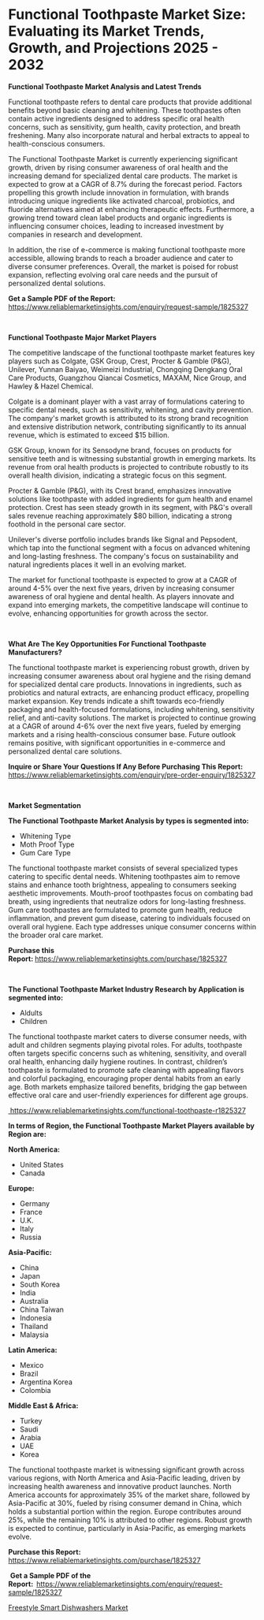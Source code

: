 <p><h1>Functional Toothpaste Market Size: Evaluating its Market Trends, Growth, and Projections 2025 - 2032</h1></p><p><strong>Functional Toothpaste Market Analysis and Latest Trends</strong></p>
<p><p>Functional toothpaste refers to dental care products that provide additional benefits beyond basic cleaning and whitening. These toothpastes often contain active ingredients designed to address specific oral health concerns, such as sensitivity, gum health, cavity protection, and breath freshening. Many also incorporate natural and herbal extracts to appeal to health-conscious consumers.</p><p>The Functional Toothpaste Market is currently experiencing significant growth, driven by rising consumer awareness of oral health and the increasing demand for specialized dental care products. The market is expected to grow at a CAGR of 8.7% during the forecast period. Factors propelling this growth include innovation in formulation, with brands introducing unique ingredients like activated charcoal, probiotics, and fluoride alternatives aimed at enhancing therapeutic effects. Furthermore, a growing trend toward clean label products and organic ingredients is influencing consumer choices, leading to increased investment by companies in research and development.</p><p>In addition, the rise of e-commerce is making functional toothpaste more accessible, allowing brands to reach a broader audience and cater to diverse consumer preferences. Overall, the market is poised for robust expansion, reflecting evolving oral care needs and the pursuit of personalized dental solutions.</p></p>
<p><strong>Get a Sample PDF of the Report:&nbsp;</strong> <a href="https://www.reliablemarketinsights.com/enquiry/request-sample/1825327?utm_campaign=3320&utm_medium=2&utm_source=Github&utm_content=ia&utm_term=05042025&utm_id=functional-toothpaste">https://www.reliablemarketinsights.com/enquiry/request-sample/1825327</a></p>
<p>&nbsp;</p>
<p><strong>Functional Toothpaste Major Market Players</strong></p>
<p><p>The competitive landscape of the functional toothpaste market features key players such as Colgate, GSK Group, Crest, Procter & Gamble (P&G), Unilever, Yunnan Baiyao, Weimeizi Industrial, Chongqing Dengkang Oral Care Products, Guangzhou Qiancai Cosmetics, MAXAM, Nice Group, and Hawley & Hazel Chemical. </p><p>Colgate is a dominant player with a vast array of formulations catering to specific dental needs, such as sensitivity, whitening, and cavity prevention. The company's market growth is attributed to its strong brand recognition and extensive distribution network, contributing significantly to its annual revenue, which is estimated to exceed $15 billion.</p><p>GSK Group, known for its Sensodyne brand, focuses on products for sensitive teeth and is witnessing substantial growth in emerging markets. Its revenue from oral health products is projected to contribute robustly to its overall health division, indicating a strategic focus on this segment.</p><p>Procter & Gamble (P&G), with its Crest brand, emphasizes innovative solutions like toothpaste with added ingredients for gum health and enamel protection. Crest has seen steady growth in its segment, with P&G's overall sales revenue reaching approximately $80 billion, indicating a strong foothold in the personal care sector.</p><p>Unilever's diverse portfolio includes brands like Signal and Pepsodent, which tap into the functional segment with a focus on advanced whitening and long-lasting freshness. The company's focus on sustainability and natural ingredients places it well in an evolving market.</p><p>The market for functional toothpaste is expected to grow at a CAGR of around 4-5% over the next five years, driven by increasing consumer awareness of oral hygiene and dental health. As players innovate and expand into emerging markets, the competitive landscape will continue to evolve, enhancing opportunities for growth across the sector.</p></p>
<p>&nbsp;</p>
<p><strong>What Are The Key Opportunities For Functional Toothpaste Manufacturers?</strong></p>
<p><p>The functional toothpaste market is experiencing robust growth, driven by increasing consumer awareness about oral hygiene and the rising demand for specialized dental care products. Innovations in ingredients, such as probiotics and natural extracts, are enhancing product efficacy, propelling market expansion. Key trends indicate a shift towards eco-friendly packaging and health-focused formulations, including whitening, sensitivity relief, and anti-cavity solutions. The market is projected to continue growing at a CAGR of around 4-6% over the next five years, fueled by emerging markets and a rising health-conscious consumer base. Future outlook remains positive, with significant opportunities in e-commerce and personalized dental care solutions.</p></p>
<p><strong>Inquire or Share Your Questions If Any Before Purchasing This Report:</strong> <a href="https://www.reliablemarketinsights.com/enquiry/pre-order-enquiry/1825327?utm_campaign=3320&utm_medium=2&utm_source=Github&utm_content=ia&utm_term=05042025&utm_id=functional-toothpaste">https://www.reliablemarketinsights.com/enquiry/pre-order-enquiry/1825327</a></p>
<p>&nbsp;</p>
<p><strong>Market Segmentation</strong></p>
<p><strong>The Functional Toothpaste Market Analysis by types is segmented into:</strong></p>
<p><ul><li>Whitening Type</li><li>Moth Proof Type</li><li>Gum Care Type</li></ul></p>
<p><p>The functional toothpaste market consists of several specialized types catering to specific dental needs. Whitening toothpastes aim to remove stains and enhance tooth brightness, appealing to consumers seeking aesthetic improvements. Mouth-proof toothpastes focus on combating bad breath, using ingredients that neutralize odors for long-lasting freshness. Gum care toothpastes are formulated to promote gum health, reduce inflammation, and prevent gum disease, catering to individuals focused on overall oral hygiene. Each type addresses unique consumer concerns within the broader oral care market.</p></p>
<p><strong>Purchase this Report:&nbsp;</strong><a href="https://www.reliablemarketinsights.com/purchase/1825327?utm_campaign=3320&utm_medium=2&utm_source=Github&utm_content=ia&utm_term=05042025&utm_id=functional-toothpaste">https://www.reliablemarketinsights.com/purchase/1825327</a></p>
<p>&nbsp;</p>
<p><strong>The Functional Toothpaste Market Industry Research by Application is segmented into:</strong></p>
<p><ul><li>Aldults</li><li>Children</li></ul></p>
<p><p>The functional toothpaste market caters to diverse consumer needs, with adult and children segments playing pivotal roles. For adults, toothpaste often targets specific concerns such as whitening, sensitivity, and overall oral health, enhancing daily hygiene routines. In contrast, children’s toothpaste is formulated to promote safe cleaning with appealing flavors and colorful packaging, encouraging proper dental habits from an early age. Both markets emphasize tailored benefits, bridging the gap between effective oral care and user-friendly experiences for different age groups.</p></p>
<p><a href="https://www.reliablemarketinsights.com/functional-toothpaste-r1825327?utm_campaign=3320&utm_medium=2&utm_source=Github&utm_content=ia&utm_term=05042025&utm_id=functional-toothpaste">&nbsp;https://www.reliablemarketinsights.com/functional-toothpaste-r1825327</a></p>
<p><strong>In terms of Region, the Functional Toothpaste Market Players available by Region are:</strong></p>
<p>
    <p> <strong> North America: </strong>
        <ul>
            <li>United States</li>
            <li>Canada</li>
        </ul>
        </p> 
    <p> <strong> Europe: </strong>
        <ul>
            <li>Germany</li>
            <li>France</li>
            <li>U.K.</li>
            <li>Italy</li>
            <li>Russia</li>
        </ul>
        </p> 
    <p> <strong> Asia-Pacific: </strong>
        <ul>
            <li>China</li>
            <li>Japan</li>
            <li>South Korea</li>
            <li>India</li>
            <li>Australia</li>
            <li>China Taiwan</li>
            <li>Indonesia</li>
            <li>Thailand</li>
            <li>Malaysia</li>
        </ul>
        </p> 
    <p> <strong> Latin America: </strong>
        <ul>
            <li>Mexico</li>
            <li>Brazil</li>
            <li>Argentina Korea</li>
            <li>Colombia</li>
        </ul>
        </p> 
    <p> <strong> Middle East & Africa: </strong>
        <ul>
            <li>Turkey</li>
            <li>Saudi</li>
            <li>Arabia</li>
            <li>UAE</li>
            <li>Korea</li>
        </ul>
    </p>
    </p>
<p><p>The functional toothpaste market is witnessing significant growth across various regions, with North America and Asia-Pacific leading, driven by increasing health awareness and innovative product launches. North America accounts for approximately 35% of the market share, followed by Asia-Pacific at 30%, fueled by rising consumer demand in China, which holds a substantial portion within the region. Europe contributes around 25%, while the remaining 10% is attributed to other regions. Robust growth is expected to continue, particularly in Asia-Pacific, as emerging markets evolve.</p></p>
<p><strong>Purchase this Report: </strong><a href="https://www.reliablemarketinsights.com/purchase/1825327?utm_campaign=3320&utm_medium=2&utm_source=Github&utm_content=ia&utm_term=05042025&utm_id=functional-toothpaste">https://www.reliablemarketinsights.com/purchase/1825327</a></p>
<p>&nbsp;<strong>Get a Sample PDF of the Report:&nbsp;&nbsp;</strong><a href="https://www.reliablemarketinsights.com/enquiry/request-sample/1825327?utm_campaign=3320&utm_medium=2&utm_source=Github&utm_content=ia&utm_term=05042025&utm_id=functional-toothpaste">https://www.reliablemarketinsights.com/enquiry/request-sample/1825327</a></p>
<p><strong></strong></p>
<p><p><a href="https://github.com/gunbybeahmg1/Market-Research-Report-List-1/blob/main/freestyle-smart-dishwashers-market.md?utm_campaign=3320&utm_medium=2&utm_source=Github&utm_content=ia&utm_term=05042025&utm_id=functional-toothpaste">Freestyle Smart Dishwashers Market</a></p></p>